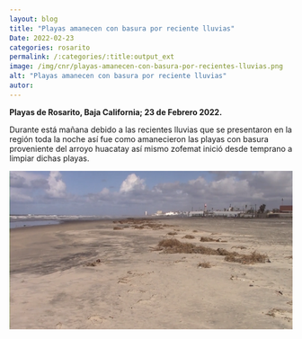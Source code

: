 ```yaml
---
layout: blog
title: "Playas amanecen con basura por reciente lluvias"
Date: 2022-02-23
categories: rosarito
permalink: /:categories/:title:output_ext
image: /img/cnr/playas-amanecen-con-basura-por-recientes-lluvias.png
alt: "Playas amanecen con basura por reciente lluvias"
autor:
---
```


**Playas de Rosarito, Baja California; 23 de Febrero 2022.** 

Durante está mañana debido a las recientes lluvias que se presentaron en la región toda la noche así fue como amanecieron las playas con basura proveniente del arroyo huacatay así mismo zofemat inició desde temprano a limpiar dichas playas.

<div id="carouselExampleSlidesOnly" class="carousel slide" data-ride="carousel">
  <div class="carousel-inner">
    <div class="carousel-item active">
       <img class="d-block w-100" src="/img/cnr/playas-amanecen-con-basura-por-recientes-lluvias.png" loading="lazy"  alt="Playas amanecen con basura por reciente lluvias">
    </div>
  </div>
</div>